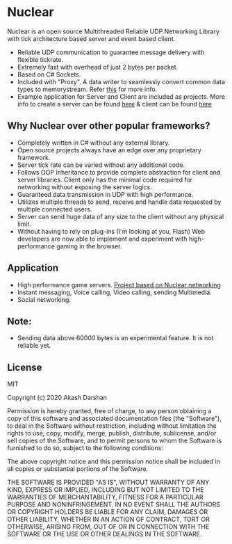 # Nuclear

Nuclear is an open source Multithreaded Reliable UDP Networking Library with tick architecture based server and event based client.

  - Reliable UDP communication to guarantee message delivery with flexible tickrate.
  - Extremely fast with overhead of just 2 bytes per packet.
  - Based on C# Sockets.
  - Included with "Proxy". A data writer to seamlessly convert common data types to memorystream. Refer [this](Docs/Proxy.md) for more info.
  - Example application for Server and Client are included as projects. More info to create a server can be found [here](Docs/Server.md) & client can be found [here](Docs/Client.md)
  
 ## Why Nuclear over other popular frameworks?

  - Completely written in C# without any external library.
  - Open source projects always have an edge over any proprietary framework. 
  - Server tick rate can be varied without any additional code.
  - Follows OOP Inheritance to provide complete abstraction for client and server libraries. Client only has the minimal code required for networking without exposing the server logics.
  - Guaranteed data transmission in UDP with high performance.
  - Utilizes multiple threads to send, receive and handle data requested by multiple connected users.
  - Server can send huge data of any size to the client without any physical limit.
  - Without having to rely on plug-ins (I'm looking at you, Flash) Web developers are now able to implement and experiment with high-performance gaming in the browser. 
  
  ## Application
  
  - High performance game servers. [Project based on Nuclear networking](https://parabellum.ga/)
  - Instant messaging, Voice calling, Video calling, sending Multimedia.
  - Social networking.
  
  ## Note:
  
  - Sending data above 60000 bytes is an experimental feature. It is not reliable yet.

License
----
MIT

Copyright (c) 2020 Akash Darshan

Permission is hereby granted, free of charge, to any person obtaining a copy of
this software and associated documentation files (the "Software"), to deal in
the Software without restriction, including without limitation the rights to
use, copy, modify, merge, publish, distribute, sublicense, and/or sell copies
of the Software, and to permit persons to whom the Software is furnished to do
so, subject to the following conditions:

The above copyright notice and this permission notice shall be included in all
copies or substantial portions of the Software.

THE SOFTWARE IS PROVIDED "AS IS", WITHOUT WARRANTY OF ANY KIND, EXPRESS OR
IMPLIED, INCLUDING BUT NOT LIMITED TO THE WARRANTIES OF MERCHANTABILITY,
FITNESS FOR A PARTICULAR PURPOSE AND NONINFRINGEMENT. IN NO EVENT SHALL THE
AUTHORS OR COPYRIGHT HOLDERS BE LIABLE FOR ANY CLAIM, DAMAGES OR OTHER
LIABILITY, WHETHER IN AN ACTION OF CONTRACT, TORT OR OTHERWISE, ARISING FROM,
OUT OF OR IN CONNECTION WITH THE SOFTWARE OR THE USE OR OTHER DEALINGS IN THE
SOFTWARE.